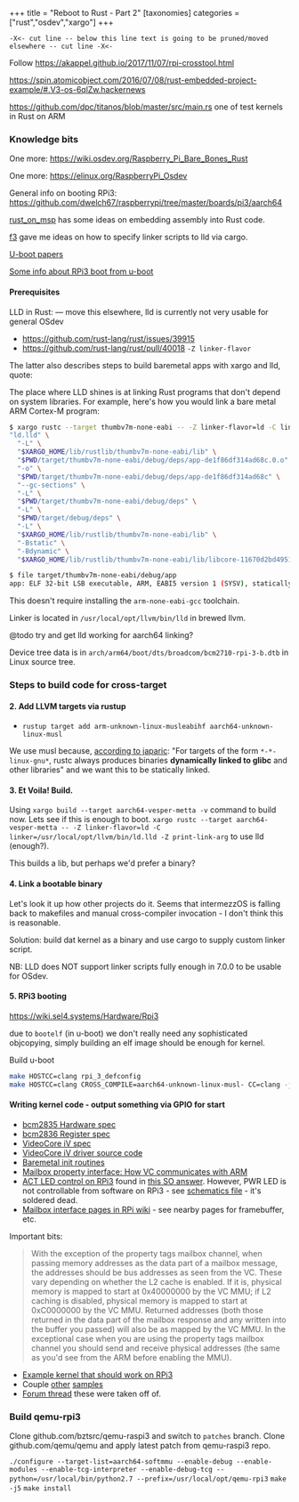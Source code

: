 +++
title = "Reboot to Rust - Part 2"
[taxonomies]
categories = ["rust","osdev","xargo"]
+++


`-X<- cut line -- below this line text is going to be pruned/moved elsewhere -- cut line -X<-`

Follow https://akappel.github.io/2017/11/07/rpi-crosstool.html

https://spin.atomicobject.com/2016/07/08/rust-embedded-project-example/#.V3-os-6qlZw.hackernews

https://github.com/dpc/titanos/blob/master/src/main.rs one of test kernels in Rust on ARM

### Knowledge bits

One more: https://wiki.osdev.org/Raspberry_Pi_Bare_Bones_Rust

One more: https://elinux.org/RaspberryPi_Osdev

General info on booting RPi3: https://github.com/dwelch67/raspberrypi/tree/master/boards/pi3/aarch64

[rust_on_msp](https://github.com/japaric/rust_on_msp/blob/master/src/main.rs) has some ideas on embedding assembly into Rust code.

[f3](https://github.com/japaric/f3/blob/master/.cargo/config) gave me ideas on how to specify linker scripts to lld via cargo.

[U-boot papers](https://www.suse.com/docrep/documents/a1f0ledpbe/UEFI%20on%20Top%20of%20U-Boot.pdf)

[Some info about RPi3 boot from u-boot](https://github.com/zeldin/u-boot-rpi3/issues/1)

#### Prerequisites

LLD in Rust: — move this elsewhere, lld is currently not very usable for general OSdev

* https://github.com/rust-lang/rust/issues/39915
* https://github.com/rust-lang/rust/pull/40018 `-Z linker-flavor`

The latter also describes steps to build baremetal apps with xargo and lld, quote:

The place where LLD shines is at linking Rust programs that don't depend on
system libraries. For example, here's how you would link a bare metal ARM
Cortex-M program:

```sh
$ xargo rustc --target thumbv7m-none-eabi -- -Z linker-flavor=ld -C linker=ld.lld -Z print-link-args
"ld.lld" \
  "-L" \
  "$XARGO_HOME/lib/rustlib/thumbv7m-none-eabi/lib" \
  "$PWD/target/thumbv7m-none-eabi/debug/deps/app-de1f86df314ad68c.0.o" \
  "-o" \
  "$PWD/target/thumbv7m-none-eabi/debug/deps/app-de1f86df314ad68c" \
  "--gc-sections" \
  "-L" \
  "$PWD/target/thumbv7m-none-eabi/debug/deps" \
  "-L" \
  "$PWD/target/debug/deps" \
  "-L" \
  "$XARGO_HOME/lib/rustlib/thumbv7m-none-eabi/lib" \
  "-Bstatic" \
  "-Bdynamic" \
  "$XARGO_HOME/lib/rustlib/thumbv7m-none-eabi/lib/libcore-11670d2bd4951fa7.rlib"

$ file target/thumbv7m-none-eabi/debug/app
app: ELF 32-bit LSB executable, ARM, EABI5 version 1 (SYSV), statically linked, not stripped, with debug_info
```

This doesn't require installing the `arm-none-eabi-gcc` toolchain.

Linker is located in `/usr/local/opt/llvm/bin/lld` in brewed llvm.

@todo try and get lld working for aarch64 linking?

Device tree data is in `arch/arm64/boot/dts/broadcom/bcm2710-rpi-3-b.dtb` in Linux source tree.

### Steps to build code for cross-target

#### 2. Add LLVM targets via rustup

* `rustup target add arm-unknown-linux-musleabihf aarch64-unknown-linux-musl`

We use musl because, [according to japaric](https://github.com/japaric/rust-cross#how-do-i-compile-a-fully-statically-linked-rust-binaries): "For targets of the form `*-*-linux-gnu*`, rustc always produces binaries **dynamically linked to glibc** and other libraries" and we want this to be statically linked.

#### 3. Et Voila! Build.

Using `xargo build --target aarch64-vesper-metta -v` command to build now. Lets see if this is enough to boot.
`xargo rustc --target aarch64-vesper-metta -- -Z linker-flavor=ld -C linker=/usr/local/opt/llvm/bin/ld.lld -Z print-link-arg` to use lld (enough?).

This builds a lib, but perhaps we'd prefer a binary?

#### 4. Link a bootable binary

Let's look it up how other projects do it. Seems that intermezzOS is falling back to makefiles and manual cross-compiler invocation - I don't think this is reasonable.

Solution: build dat kernel as a binary and use cargo to supply custom linker script.

NB: LLD does NOT support linker scripts fully enough in 7.0.0 to be usable for OSdev.

#### 5. RPi3 booting

https://wiki.sel4.systems/Hardware/Rpi3

due to `bootelf` (in u-boot) we don't really need any sophisticated objcopying, simply building an elf image should be enough for kernel.

Build u-boot

```sh
make HOSTCC=clang rpi_3_defconfig
make HOSTCC=clang CROSS_COMPILE=aarch64-unknown-linux-musl- CC=clang -j8
```

#### Writing kernel code - output something via GPIO for start

* [bcm2835 Hardware spec](https://www.raspberrypi.org/documentation/hardware/raspberrypi/bcm2835/BCM2835-ARM-Peripherals.pdf)
* [bcm2836 Register spec](https://www.raspberrypi.org/documentation/hardware/raspberrypi/bcm2836/QA7_rev3.4.pdf)
* [VideoCore iV spec](https://docs.broadcom.com/docs-and-downloads/docs/support/videocore/VideoCoreIV-AG100-R.pdf)
* [VideoCore iV driver source code](https://docs.broadcom.com/docs-and-downloads/docs/support/videocore/Brcm_Android_ICS_Graphics_Stack.tar.gz)
* [Baremetal init routines](https://github.com/brianwiddas/pi-baremetal)
* [Mailbox property interface: How VC communicates with ARM](https://github.com/raspberrypi/firmware/wiki/Mailbox-property-interface)
* [ACT LED control on RPi3](https://github.com/vanvught/rpidmx512/blob/master/lib-bcm2835/src/bcm2837_gpio_virt.c) found in [this SO answer](https://raspberrypi.stackexchange.com/a/44177). However, PWR LED is not controllable from software on RPi3 - see [schematics file](https://github.com/raspberrypi/documentation/blob/master/hardware/raspberrypi/schematics/Raspberry-Pi-3B-V1.2-Schematics.pdf) - it's soldered dead.
* [Mailbox interface pages in RPi wiki](https://github.com/raspberrypi/firmware/wiki/Accessing-mailboxes) - see nearby pages for framebuffer, etc.

Important bits:

> With the exception of the property tags mailbox channel, when passing memory addresses as the data part of a mailbox message, the addresses should be bus addresses as seen from the VC. These vary depending on whether the L2 cache is enabled. If it is, physical memory is mapped to start at 0x40000000 by the VC MMU; if L2 caching is disabled, physical memory is mapped to start at 0xC0000000 by the VC MMU. Returned addresses (both those returned in the data part of the mailbox response and any written into the buffer you passed) will also be as mapped by the VC MMU. In the exceptional case when you are using the property tags mailbox channel you should send and receive physical addresses (the same as you'd see from the ARM before enabling the MMU).

* [Example kernel that should work on RPi3](https://github.com/PeterLemon/RaspberryPi/blob/master/HelloWorld/CPU/kernel8.asm)
* Couple [other](https://github.com/BrianSidebotham/arm-tutorial-rpi/blob/master/part-5/armc-014/armc-014.c) [samples](https://github.com/dwelch67/raspberrypi/blob/master/video01/video01.c)
* [Forum thread](https://www.raspberrypi.org/forums/viewtopic.php?f=72&t=155825) these were taken off of.

### Build qemu-rpi3

Clone github.com/bztsrc/qemu-raspi3 and switch to `patches` branch.
Clone github.com/qemu/qemu and apply latest patch from qemu-raspi3 repo.

`./configure --target-list=aarch64-softmmu --enable-debug --enable-modules --enable-tcg-interpreter --enable-debug-tcg --python=/usr/local/bin/python2.7 --prefix=/usr/local/opt/qemu-rpi3`
`make -j5`
`make install`

